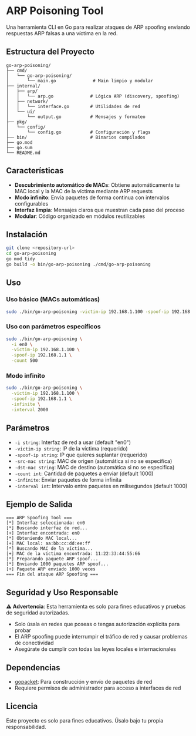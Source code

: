 # ARP Poisoning Tool

Una herramienta CLI en Go para realizar ataques de ARP spoofing enviando respuestas ARP falsas a una víctima en la red.

## Estructura del Proyecto

```
go-arp-poisoning/
├── cmd/
│   └── go-arp-poisoning/
│       └── main.go              # Main limpio y modular
├── internal/
│   ├── arp/
│   │   └── arp.go              # Lógica ARP (discovery, spoofing)
│   ├── network/
│   │   └── interface.go        # Utilidades de red
│   └── ui/
│       └── output.go           # Mensajes y formateo
├── pkg/
│   └── config/
│       └── config.go           # Configuración y flags
├── bin/                        # Binarios compilados
├── go.mod
├── go.sum
└── README.md
```

## Características

- **Descubrimiento automático de MACs**: Obtiene automáticamente tu MAC local y la MAC de la víctima mediante ARP requests
- **Modo infinito**: Envía paquetes de forma continua con intervalos configurables
- **Interfaz limpia**: Mensajes claros que muestran cada paso del proceso
- **Modular**: Código organizado en módulos reutilizables

## Instalación

```bash
git clone <repository-url>
cd go-arp-poisoning
go mod tidy
go build -o bin/go-arp-poisoning ./cmd/go-arp-poisoning
```

## Uso

### Uso básico (MACs automáticas)
```bash
sudo ./bin/go-arp-poisoning -victim-ip 192.168.1.100 -spoof-ip 192.168.1.1
```

### Uso con parámetros específicos
```bash
sudo ./bin/go-arp-poisoning \
  -i en0 \
  -victim-ip 192.168.1.100 \
  -spoof-ip 192.168.1.1 \
  -count 500
```

### Modo infinito
```bash
sudo ./bin/go-arp-poisoning \
  -victim-ip 192.168.1.100 \
  -spoof-ip 192.168.1.1 \
  -infinite \
  -interval 2000
```

## Parámetros

- `-i string`: Interfaz de red a usar (default "en0")
- `-victim-ip string`: IP de la víctima (requerido)
- `-spoof-ip string`: IP que quieres suplantar (requerido)
- `-src-mac string`: MAC de origen (automática si no se especifica)
- `-dst-mac string`: MAC de destino (automática si no se especifica)
- `-count int`: Cantidad de paquetes a enviar (default 1000)
- `-infinite`: Enviar paquetes de forma infinita
- `-interval int`: Intervalo entre paquetes en milisegundos (default 1000)

## Ejemplo de Salida

```
=== ARP Spoofing Tool ===
[*] Interfaz seleccionada: en0
[*] Buscando interfaz de red...
[+] Interfaz encontrada: en0
[*] Obteniendo MAC local...
[+] MAC local: aa:bb:cc:dd:ee:ff
[*] Buscando MAC de la víctima...
[+] MAC de la víctima encontrada: 11:22:33:44:55:66
[*] Preparando paquete ARP spoof...
[*] Enviando 1000 paquetes ARP spoof...
[+] Paquete ARP enviado 1000 veces
=== Fin del ataque ARP Spoofing ===
```

## Seguridad y Uso Responsable

⚠️ **Advertencia**: Esta herramienta es solo para fines educativos y pruebas de seguridad autorizadas. 

- Solo úsala en redes que poseas o tengas autorización explícita para probar
- El ARP spoofing puede interrumpir el tráfico de red y causar problemas de conectividad
- Asegúrate de cumplir con todas las leyes locales e internacionales

## Dependencias

- [gopacket](https://github.com/google/gopacket): Para construcción y envío de paquetes de red
- Requiere permisos de administrador para acceso a interfaces de red

## Licencia

Este proyecto es solo para fines educativos. Úsalo bajo tu propia responsabilidad.
